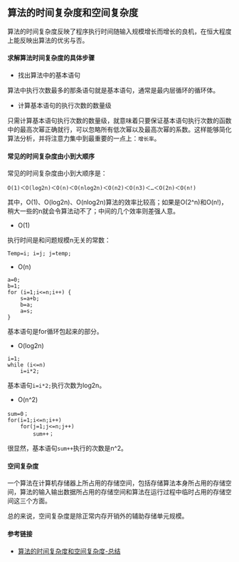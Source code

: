 ## 算法的时间复杂度和空间复杂度

算法的时间复杂度反映了程序执行时间随输入规模增长而增长的良机，在恒大程度上能反映出算法的优劣与否。

#### 求解算法时间复杂度的具体步骤

* 找出算法中的基本语句

算法中执行次数最多的那条语句就是基本语句，通常是最内层循环的循环体。

* 计算基本语句的执行次数的数量级

只需计算基本语句执行次数的数量级，就意味着只要保证基本语句执行次数的函数中的最高次幂正确就行，可以忽略所有低次幂以及最高次幂的系数。这样能够简化算法分析，并将注意力集中到最重要的一点上：`增长率`。

#### 常见的时间复杂度由小到大顺序

常见的时间复杂度由小到大顺序是：

```
Ο(1)＜Ο(log2n)＜Ο(n)＜Ο(nlog2n)＜Ο(n2)＜Ο(n3)＜…＜Ο(2n)＜Ο(n!)
```

其中，O(1)、O(log2n)、O(nlog2n)算法的效率比较高；如果是O(2^n)和O(n!)，稍大一些的n就会令算法动不了；中间的几个效率则差强人意。

* O(1)

执行时间是和问题规模n无关的常数：

```
Temp=i; i=j; j=temp; 
```

* O(n)

```
a=0;
b=1;
for (i=1;i<=n;i++) {
	s=a+b;
	b=a;
	a=s;
}  
```
基本语句是for循环包起来的部分。

* O(log2n)

```
i=1;
while (i<=n)
	i=i*2;
```
基本语句`i=i*2;`执行次数为log2n。

* O(n^2)

```
sum=0； 
for(i=1;i<=n;i++)    
	for(j=1;j<=n;j++)
		sum++；         
```
很显然，基本语句`sum++`执行的次数是n^2。


#### 空间复杂度

一个算法在计算机存储器上所占用的存储空间，包括存储算法本身所占用的存储空间，算法的输入输出数据所占用的存储空间和算法在运行过程中临时占用的存储空间这三个方面。

总的来说，空间复杂度是除正常内存开销外的辅助存储单元规模。


#### 参考链接

* [算法的时间复杂度和空间复杂度-总结](http://wenku.baidu.com/link?url=Zo4G_jW5MXtUPafnQCM5_3Kjm6w4Wr2JhKq6wbw3-LnJBtdAUsb-O6C9Ic3IAt-PhFXHgXE14T-RoggzQrlx_ayBR-FK5qSi0BJ0T0h7RVu)
